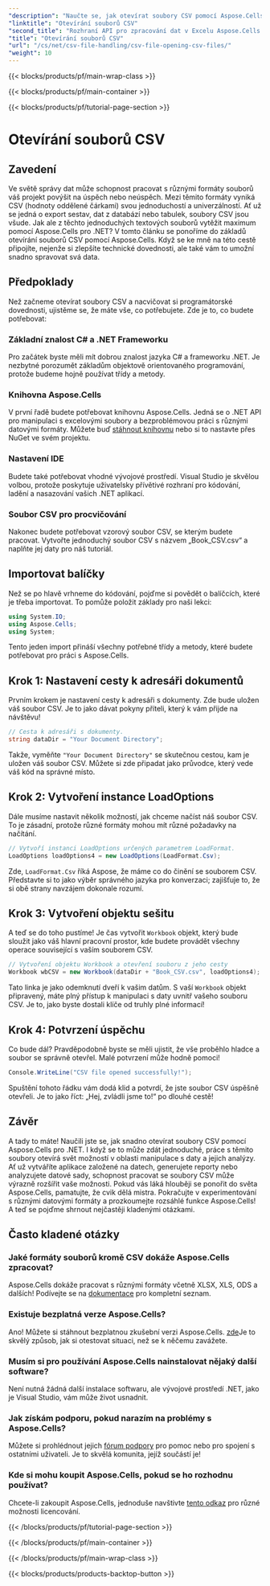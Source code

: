 ```yaml
---
"description": "Naučte se, jak otevírat soubory CSV pomocí Aspose.Cells pro .NET s naším komplexním návodem krok za krokem. Manipulace s kmenovými daty."
"linktitle": "Otevírání souborů CSV"
"second_title": "Rozhraní API pro zpracování dat v Excelu Aspose.Cells v .NET"
"title": "Otevírání souborů CSV"
"url": "/cs/net/csv-file-handling/csv-file-opening-csv-files/"
"weight": 10
---
```


{{< blocks/products/pf/main-wrap-class >}}

{{< blocks/products/pf/main-container >}}

{{< blocks/products/pf/tutorial-page-section >}}

# Otevírání souborů CSV

## Zavedení
Ve světě správy dat může schopnost pracovat s různými formáty souborů váš projekt povýšit na úspěch nebo neúspěch. Mezi těmito formáty vyniká CSV (hodnoty oddělené čárkami) svou jednoduchostí a univerzálností. Ať už se jedná o export sestav, dat z databází nebo tabulek, soubory CSV jsou všude. Jak ale z těchto jednoduchých textových souborů vytěžit maximum pomocí Aspose.Cells pro .NET? V tomto článku se ponoříme do základů otevírání souborů CSV pomocí Aspose.Cells. Když se ke mně na této cestě připojíte, nejenže si zlepšíte technické dovednosti, ale také vám to umožní snadno spravovat svá data. 
## Předpoklady
Než začneme otevírat soubory CSV a nacvičovat si programátorské dovednosti, ujistěme se, že máte vše, co potřebujete. Zde je to, co budete potřebovat:
### Základní znalost C# a .NET Frameworku
Pro začátek byste měli mít dobrou znalost jazyka C# a frameworku .NET. Je nezbytné porozumět základům objektově orientovaného programování, protože budeme hojně používat třídy a metody.
### Knihovna Aspose.Cells
V první řadě budete potřebovat knihovnu Aspose.Cells. Jedná se o .NET API pro manipulaci s excelovými soubory a bezproblémovou práci s různými datovými formáty. Můžete buď [stáhnout knihovnu](https://releases.aspose.com/cells/net/) nebo si to nastavte přes NuGet ve svém projektu.
### Nastavení IDE
Budete také potřebovat vhodné vývojové prostředí. Visual Studio je skvělou volbou, protože poskytuje uživatelsky přívětivé rozhraní pro kódování, ladění a nasazování vašich .NET aplikací.
### Soubor CSV pro procvičování
Nakonec budete potřebovat vzorový soubor CSV, se kterým budete pracovat. Vytvořte jednoduchý soubor CSV s názvem „Book_CSV.csv“ a naplňte jej daty pro náš tutoriál.
## Importovat balíčky
Než se po hlavě vrhneme do kódování, pojďme si povědět o balíčcích, které je třeba importovat. To pomůže položit základy pro naši lekci:
```csharp
using System.IO;
using Aspose.Cells;
using System;
```
Tento jeden import přináší všechny potřebné třídy a metody, které budete potřebovat pro práci s Aspose.Cells.
## Krok 1: Nastavení cesty k adresáři dokumentů
Prvním krokem je nastavení cesty k adresáři s dokumenty. Zde bude uložen váš soubor CSV. Je to jako dávat pokyny příteli, který k vám přijde na návštěvu!
```csharp
// Cesta k adresáři s dokumenty.
string dataDir = "Your Document Directory";
```
Takže, vyměňte `"Your Document Directory"` se skutečnou cestou, kam je uložen váš soubor CSV. Můžete si zde připadat jako průvodce, který vede váš kód na správné místo.
## Krok 2: Vytvoření instance LoadOptions
Dále musíme nastavit několik možností, jak chceme načíst náš soubor CSV. To je zásadní, protože různé formáty mohou mít různé požadavky na načítání. 
```csharp
// Vytvoří instanci LoadOptions určených parametrem LoadFormat.
LoadOptions loadOptions4 = new LoadOptions(LoadFormat.Csv);
```
Zde, `LoadFormat.Csv` říká Aspose, že máme co do činění se souborem CSV. Představte si to jako výběr správného jazyka pro konverzaci; zajišťuje to, že si obě strany navzájem dokonale rozumí.
## Krok 3: Vytvoření objektu sešitu
A teď se do toho pustíme! Je čas vytvořit `Workbook` objekt, který bude sloužit jako váš hlavní pracovní prostor, kde budete provádět všechny operace související s vaším souborem CSV.
```csharp
// Vytvoření objektu Workbook a otevření souboru z jeho cesty
Workbook wbCSV = new Workbook(dataDir + "Book_CSV.csv", loadOptions4);
```
Tato linka je jako odemknutí dveří k vašim datům. S vaší `Workbook` objekt připravený, máte plný přístup k manipulaci s daty uvnitř vašeho souboru CSV. Je to, jako byste dostali klíče od truhly plné informací!
## Krok 4: Potvrzení úspěchu
Co bude dál? Pravděpodobně byste se měli ujistit, že vše proběhlo hladce a soubor se správně otevřel. Malé potvrzení může hodně pomoci!
```csharp
Console.WriteLine("CSV file opened successfully!");
```
Spuštění tohoto řádku vám dodá klid a potvrdí, že jste soubor CSV úspěšně otevřeli. Je to jako říct: „Hej, zvládli jsme to!“ po dlouhé cestě!
## Závěr
A tady to máte! Naučili jste se, jak snadno otevírat soubory CSV pomocí Aspose.Cells pro .NET. I když se to může zdát jednoduché, práce s těmito soubory otevírá svět možností v oblasti manipulace s daty a jejich analýzy. Ať už vytváříte aplikace založené na datech, generujete reporty nebo analyzujete datové sady, schopnost pracovat se soubory CSV může výrazně rozšířit vaše možnosti. 
Pokud vás láká hlouběji se ponořit do světa Aspose.Cells, pamatujte, že cvik dělá mistra. Pokračujte v experimentování s různými datovými formáty a prozkoumejte rozsáhlé funkce Aspose.Cells! A teď se pojďme shrnout nejčastěji kladenými otázkami.
## Často kladené otázky
### Jaké formáty souborů kromě CSV dokáže Aspose.Cells zpracovat?
Aspose.Cells dokáže pracovat s různými formáty včetně XLSX, XLS, ODS a dalších! Podívejte se na [dokumentace](https://reference.aspose.com/cells/net/) pro kompletní seznam.
### Existuje bezplatná verze Aspose.Cells?
Ano! Můžete si stáhnout bezplatnou zkušební verzi Aspose.Cells. [zde](https://releases.aspose.com/)Je to skvělý způsob, jak si otestovat situaci, než se k něčemu zavážete.
### Musím si pro používání Aspose.Cells nainstalovat nějaký další software?
Není nutná žádná další instalace softwaru, ale vývojové prostředí .NET, jako je Visual Studio, vám může život usnadnit.
### Jak získám podporu, pokud narazím na problémy s Aspose.Cells?
Můžete si prohlédnout jejich [fórum podpory](https://forum.aspose.com/c/cells/9) pro pomoc nebo pro spojení s ostatními uživateli. Je to skvělá komunita, jejíž součástí je!
### Kde si mohu koupit Aspose.Cells, pokud se ho rozhodnu používat?
Chcete-li zakoupit Aspose.Cells, jednoduše navštivte [tento odkaz](https://purchase.aspose.com/buy) pro různé možnosti licencování.

{{< /blocks/products/pf/tutorial-page-section >}}

{{< /blocks/products/pf/main-container >}}

{{< /blocks/products/pf/main-wrap-class >}}

{{< blocks/products/products-backtop-button >}}